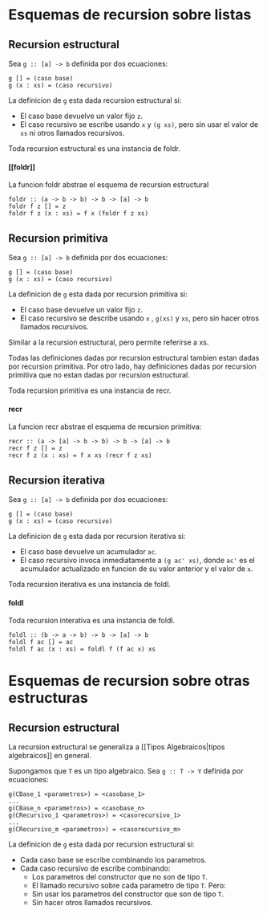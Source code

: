 # Esquemas de recursion sobre listas
## Recursion estructural
Sea `g :: [a] -> b` definida por dos ecuaciones:
```
g [] = (caso base)
g (x : xs) = (caso recursivo)
```

La definicion de `g` esta dada recursion estructural si:
* El caso base devuelve un valor fijo `z`.
* El caso recursivo se escribe usando `x` y `(g xs)`, pero sin usar el valor de `xs` ni otros llamados recursivos.

Toda recursion estructural es una instancia de foldr.
#### [[foldr]]
La funcion foldr abstrae el esquema de recursion estructural
```
foldr :: (a -> b -> b) -> b -> [a] -> b
foldr f z [] = z
foldr f z (x : xs) = f x (foldr f z xs)
```

## Recursion primitiva
Sea `g :: [a] -> b` definida por dos ecuaciones:
```
g [] = (caso base)
g (x : xs) = (caso recursivo)
```

La definicion de `g` esta dada por recursion primitiva si:
* El caso base devuelve un valor fijo `z`.
* El caso recursivo se describe usando `x` , `g(xs)` y `xs`, pero sin hacer otros llamados recursivos.

Similar a la recursion estructural, pero permite referirse a xs.

Todas las definiciones dadas por recursion estructural tambien estan dadas por recursion primitiva. Por otro lado, hay definiciones dadas por recursion primitiva que no estan dadas por recursion estructural.

Toda recursion primitiva es una instancia de recr.
#### recr
La funcion recr abstrae el esquema de recursion primitiva:
```
recr :: (a -> [a] -> b -> b) -> b -> [a] -> b
recr f z [] = z
recr f z (x : xs) = f x xs (recr f z xs)
```

## Recursion iterativa
Sea `g :: [a] -> b` definida por dos ecuaciones:
```
g [] = (caso base)
g (x : xs) = (caso recursivo)
```

La definicion de `g` esta dada por recursion iterativa si:
* El caso base devuelve un acumulador `ac`.
* El caso recursivo invoca inmediatamente a `(g ac' xs)`, donde  `ac'` es el acumulador actualizado en funcion de su valor anterior y el valor de `x`.

Toda recursion iterativa es una instancia de foldl.
#### foldl
Toda recursion interativa es una instancia de foldl.
```
foldl :: (b -> a -> b) -> b -> [a] -> b
foldl f ac [] = ac
foldl f ac (x : xs) = foldl f (f ac x) xs
```

# Esquemas de recursion sobre otras estructuras
## Recursion estructural
La recursion extructural se generaliza a [[Tipos Algebraicos|tipos algebraicos]] en general.

Supongamos que `T` es un tipo algebraico. 
Sea `g :: T -> Y` definida por ecuaciones:
```
g(CBase_1 <parametros>) = <casobase_1>
...
g(CBase_n <parametros>) = <casobase_n>
g(CRecursivo_1 <parametros>) = <casorecursivo_1>
...
g(CRecursivo_m <parametros>) = <casorecursivo_m>
```

La definicion de `g` esta dada por recursion estructural si:
* Cada caso base se escribe combinando los parametros.
* Cada caso recursivo de escribe combinando:
	* Los parametros del constructor que no son de tipo `T`.
	* El llamado recursivo sobre cada parametro de tipo `T`.
	Pero:
	* Sin usar los parametros del constructor que son de tipo `T`.
	* Sin hacer otros llamados recursivos.